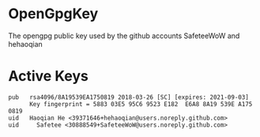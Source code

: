 # OpenGpgKey
The opengpg public key used by the github accounts SafeteeWoW and hehaoqian

# Active Keys

```
pub   rsa4096/8A19539EA1750819 2018-03-26 [SC] [expires: 2021-09-03]
      Key fingerprint = 5883 03E5 95C6 9523 E182  E6A8 8A19 539E A175 0819
uid   Haoqian He <39371646+hehaoqian@users.noreply.github.com>
uid     Safetee <30888549+SafeteeWoW@users.noreply.github.com>
```
